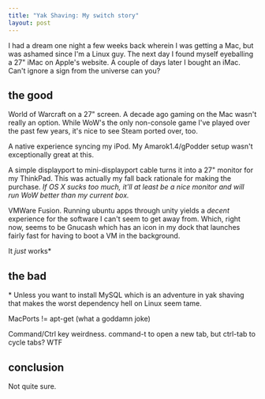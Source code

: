 ```yaml
---
title: "Yak Shaving: My switch story"
layout: post
---
```


I had a dream one night a few weeks back wherein I was getting a Mac, but was ashamed since I'm a Linux guy. The next day I found myself eyeballing a 27" iMac on Apple's website. A couple of days later I bought an iMac. Can't ignore a sign from the universe can you?

## the good

World of Warcraft on a 27" screen. A decade ago gaming on the Mac wasn't really an option. While WoW's the only non-console game I've played over the past few years, it's nice to see Steam ported over, too.

A native experience syncing my iPod. My Amarok1.4/gPodder setup wasn't exceptionally great at this.

A simple displayport to mini-displayport cable turns it into a 27" monitor for my ThinkPad. This was actually my fall back rationale for making the purchase. *If OS X sucks too much, it'll at least be a nice monitor and will run WoW better than my current box.*

VMWare Fusion. Running ubuntu apps through unity yields a *decent* experience for the software I can't seem to get away from. Which, right now, seems to be Gnucash which has an icon in my dock that launches fairly fast for having to boot a VM in the background.

It *just* works\*

## the bad

\* Unless you want to install MySQL which is an adventure in yak shaving that makes the worst dependency hell on Linux seem tame.

MacPorts != apt-get (what a goddamn joke)

Command/Ctrl key weirdness. command-t to open a new tab, but ctrl-tab to cycle tabs? WTF

## conclusion

Not quite sure.
